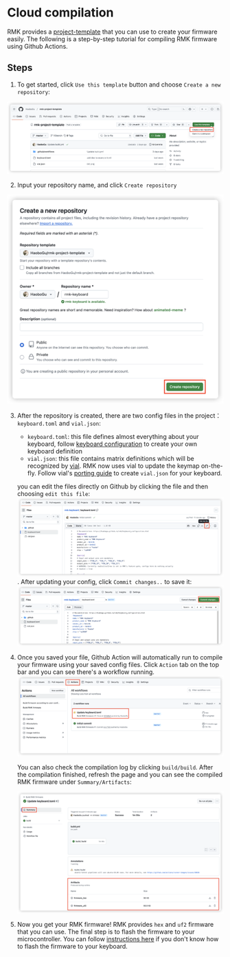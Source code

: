 # Cloud compilation

RMK provides a [project-template](https://github.com/HaoboGu/rmk-project-template) that you can use to create your firmware easily. The following is a step-by-step tutorial for compiling RMK firmware using Github Actions.

## Steps

1. To get started, click `Use this template` button and choose `Create a new repository`:

![use_template](../images/use_template.png)

2. Input your repository name, and click `Create repository`

![create rmk repository](../images/create_repository.png)

3. After the repository is created, there are two config files in the project：`keyboard.toml` and `vial.json`:

    - `keyboard.toml`: this file defines almost everything about your keyboard, follow [keyboard configuration](../keyboard_configuration.md) to create your own keyboard definition
    - `vial.json`: this file contains matrix definitions which will be recognized by [vial](https://get.vial.today/). RMK now uses vial to update the keymap on-the-fly. Follow vial's [porting guide](https://get.vial.today/docs/porting-to-via.html) to create `vial.json` for your keyboard.

    you can edit the files directly on Github by clicking the file and then choosing `edit this file`:
    ![edit file](../images/edit_config_file.png). After updating your config, click `Commit changes..` to save it:
    ![commit change](../images/commit_changes.png)

4. Once you saved your file, Github Action will automatically run to compile your firmware using your saved config files. Click `Action` tab on the top bar and you can see there's a workflow running.
   ![workflow](../images/workflow.png)

   You can also check the compilation log by clicking `build/build`. After the compilation finished, refresh the page and you can see the compiled RMK firmware under `Summary/Artifacts`:

   ![artifacts](../images/artifacts.png)

5. Now you get your RMK firmware! RMK provides `hex` and `uf2` firmware that you can use. The final step is to flash the firmware to your microcontroller. You can follow [instructions here](4_compile_and_flash.md#flash-the-firmware) if you don't know how to flash the firmware to your keyboard.